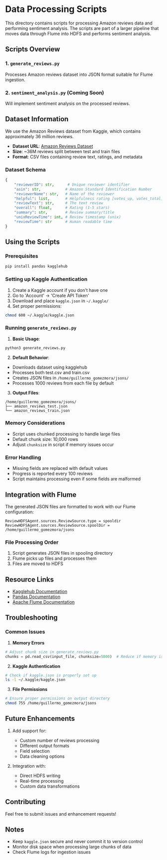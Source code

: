 # Data Processing Scripts

This directory contains scripts for processing Amazon reviews data and performing sentiment analysis. The scripts are part of a larger pipeline that moves data through Flume into HDFS and performs sentiment analysis.

## Scripts Overview

### 1. `generate_reviews.py`
Processes Amazon reviews dataset into JSON format suitable for Flume ingestion.

### 2. `sentiment_analysis.py` (Coming Soon)
Will implement sentiment analysis on the processed reviews.

## Dataset Information

We use the Amazon Reviews dataset from Kaggle, which contains approximately 36 million reviews.

- **Dataset URL**: [Amazon Reviews Dataset](https://www.kaggle.com/datasets/kritanjalijain/amazon-reviews?resource=download)
- **Size**: ~36M reviews split between test and train files
- **Format**: CSV files containing review text, ratings, and metadata

### Dataset Schema
```python
{
    "reviewerID": str,      # Unique reviewer identifier
    "asin": str,           # Amazon Standard Identification Number
    "reviewerName": str,   # Name of the reviewer
    "helpful": list,       # Helpfulness rating [votes_up, votes_total]
    "reviewText": str,     # The text review
    "overall": float,      # Rating (1-5 stars)
    "summary": str,        # Review summary/title
    "unixReviewTime": int, # Review timestamp (unix)
    "reviewTime": str      # Human readable time
}
```

## Using the Scripts

### Prerequisites
```bash
pip install pandas kagglehub
```

### Setting up Kaggle Authentication
1. Create a Kaggle account if you don't have one
2. Go to 'Account' -> 'Create API Token'
3. Download and place `kaggle.json` in `~/.kaggle/`
4. Set proper permissions:
```bash
chmod 600 ~/.kaggle/kaggle.json
```

### Running `generate_reviews.py`

1. **Basic Usage**:
```bash
python3 generate_reviews.py
```

2. **Default Behavior**:
- Downloads dataset using kagglehub
- Processes both test.csv and train.csv
- Creates JSON files in `/home/guillermo_gomezmora/jsons/`
- Processes 1000 reviews from each file by default

3. **Output Files**:
```
/home/guillermo_gomezmora/jsons/
├── amazon_reviews_test.json
└── amazon_reviews_train.json
```

### Memory Considerations
- Script uses chunked processing to handle large files
- Default chunk size: 10,000 rows
- Adjust `chunksize` in script if memory issues occur

### Error Handling
- Missing fields are replaced with default values
- Progress is reported every 100 reviews
- Script maintains processing even if some fields are malformed

## Integration with Flume

The generated JSON files are formatted to work with our Flume configuration:
```properties
ReviewHDFSAgent.sources.ReviewSource.type = spooldir
ReviewHDFSAgent.sources.ReviewSource.spoolDir = /home/guillermo_gomezmora/jsons
```

### File Processing Order
1. Script generates JSON files in spooling directory
2. Flume picks up files and processes them
3. Files are moved to HDFS

## Resource Links
- [Kagglehub Documentation](https://github.com/Kaggle/kagglehub/blob/main/README.md#download-dataset)
- [Pandas Documentation](https://pandas.pydata.org/docs/)
- [Apache Flume Documentation](https://flume.apache.org/documentation.html)

## Troubleshooting

### Common Issues

1. **Memory Errors**
```python
# Adjust chunk size in generate_reviews.py
chunks = pd.read_csv(input_file, chunksize=5000)  # Reduce if memory issues
```

2. **Kaggle Authentication**
```bash
# Check if kaggle.json is properly set up
ls -l ~/.kaggle/kaggle.json
```

3. **File Permissions**
```bash
# Ensure proper permissions on output directory
chmod 755 /home/guillermo_gomezmora/jsons
```

## Future Enhancements

1. Add support for:
   - Custom number of reviews processing
   - Different output formats
   - Field selection
   - Data cleaning options

2. Integration with:
   - Direct HDFS writing
   - Real-time processing
   - Custom data transformations

## Contributing

Feel free to submit issues and enhancement requests!

## Notes

- Keep `kaggle.json` secure and never commit it to version control
- Monitor disk space when processing large chunks of data
- Check Flume logs for ingestion issues
